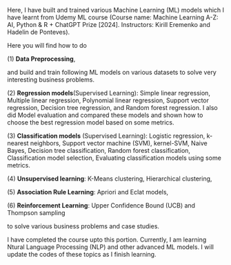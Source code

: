 Here, I have built and trained various Machine Learning (ML) models which I have learnt from Udemy ML course (Course name: Machine Learning A-Z: AI, Python & R + ChatGPT Prize [2024]. Instructors: Kirill Eremenko and Hadelin de Ponteves). 

Here you will find how to do 

(1) **Data Preprocessing**, 

and build and train following ML models on various datasets to solve very interesting business problems. 

(2) **Regression models**(Supervised Learning): Simple linear regression, Multiple linear regression, Polynomial linear regression, Support vector regression, Decision tree regression, and Random forest regression. I also did Model evaluation and compared these models and shown how to choose the best regression model based on some metrics.

(3) **Classification models** (Supervised Learning): Logistic regression, k-nearest neighbors, Support vector machine (SVM), kernel-SVM, Naive Bayes, Decision tree classification, Random forest classification, Classification model selection, Evaluating classification models using some metrics. 

(4) **Unsupervised learning**: K-Means clustering, Hierarchical clustering, 

(5) **Association Rule Learning**: Apriori and Eclat models, 

(6) **Reinforcement Learning**: Upper Confidence Bound (UCB) and Thompson sampling

to solve various business problems and case studies. 

I have completed the course upto this portion. Currently, I am learning Ntural Language Processing (NLP) and other advanced ML models. I will update the codes of these topics as I finish learning. 

